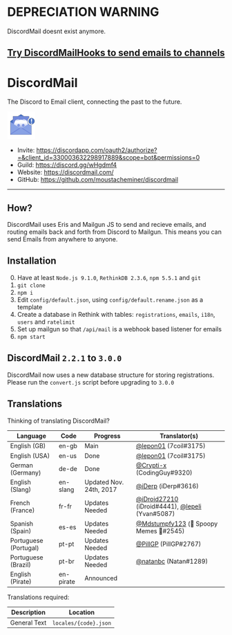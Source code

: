 # DEPRECIATION WARNING
DiscordMail doesnt exist anymore.
## [Try DiscordMailHooks to send emails to channels](https://webhooks.discordmail.com/)


# DiscordMail
The Discord to Email client, connecting the past to the future.

![Discord Mail](server/static/img/favicon.png)

- Invite: https://discordapp.com/oauth2/authorize?=&client_id=330003632298917889&scope=bot&permissions=0
- Guild: https://discord.gg/wHgdmf4
- Website: https://discordmail.com/
- GitHub: https://github.com/moustacheminer/discordmail

---

## How?
DiscordMail uses Eris and Mailgun JS to send and recieve emails, and routing emails back and forth from Discord to Mailgun. This means you can send Emails from anywhere to anyone.

## Installation

0. Have at least `Node.js 9.1.0`, `RethinkDB 2.3.6`, `npm 5.5.1` and `git`
1. `git clone`
2. `npm i`
3. Edit `config/default.json`, using `config/default.rename.json` as a template
4. Create a database in Rethink with tables: `registrations`, `emails`, `i18n`, `users` and `ratelimit`
5. Set up mailgun so that `/api/mail` is a webhook based listener for emails
6. `npm start`

## DiscordMail `2.2.1` to `3.0.0`

DiscordMail now uses a new database structure for storing registrations. Please run the `convert.js` script before upgrading to `3.0.0`

## Translations

Thinking of translating DiscordMail?

Language               | Code      | Progress       | Translator(s)
---------------------- | --------- | -------------- | --------------------------
English (GB)           | en-gb     | Main           | [@lepon01](https://github.com/lepon01) (7coil#3175)
English (USA)          | en-us     | Done           | [@lepon01](https://github.com/lepon01) (7coil#3175)
German (Germany)       | de-de     | Done           | [@Crypti-x](https://github.com/Crypti-x) (CodingGuy#9320)
English (Slang)        | en-slang  | Updated Nov. 24th, 2017 | [@iDerp](https://github.com/iDerp) (iDerp#3616)
French (France)        | fr-fr     | Updates Needed | [@iDroid27210](https://github.com/iDroid27210) (iDroid#4441), [@lepeli](https://github.com/lepeli) (Yvan#5087)
Spanish (Spain)        | es-es     | Updates Needed | [@Mdstumpfy123](https://github.com/Mdstumpfy123) (🎃 Spoopy Memes 🎃#2545)
Portuguese (Portugal)  | pt-pt     | Updates Needed | [@PillGP](https://github.com/PillGP) (PillGP#2767)
Portuguese (Brazil)    | pt-br     | Updates Needed | [@natanbc](https://github.com/natanbc) (Natan#1289)
English (Pirate)       | en-pirate | Announced      |

Translations required:

Description  | Location
------------ | ----------------------
General Text | `locales/{code}.json`


